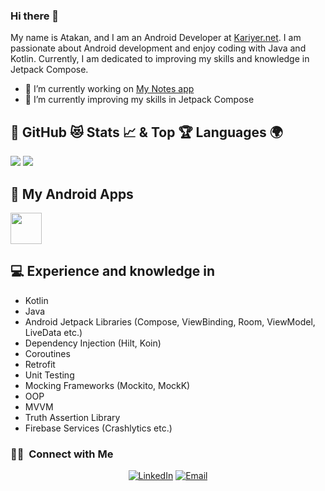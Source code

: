 ### Hi there 👋

<!--
**atimadanoglu/atimadanoglu** is a ✨ _special_ ✨ repository because its `README.md` (this file) appears on your GitHub profile.

Here are some ideas to get you started:

- 🔭 I’m currently working on ...
- 🌱 I’m currently learning ...
- 👯 I’m looking to collaborate on ...
- 🤔 I’m looking for help with ...
- 💬 Ask me about ...
- 📫 How to reach me: ...
- 😄 Pronouns: ...
- ⚡ Fun fact: ...
-->

My name is Atakan, and I am an Android Developer at <a href="https://kariyer.net">Kariyer.net</a>. I am passionate about Android development and enjoy coding with Java and Kotlin. Currently, I am dedicated to improving my skills and knowledge in Jetpack Compose.

- 🔭 I’m currently working on <a href="https://github.com/atimadanoglu/NotesApplication">My Notes app</a>
- 🌱 I’m currently improving my skills in Jetpack Compose

## 📌 GitHub 😻 Stats 📈 & Top 🏆 Languages 🌍

<p float="center">
  <img  src="https://github-readme-stats.vercel.app/api?username=atimadanoglu&show_icons=true&theme=dark&count_private=true&hide=contribs,issue" /> <img  src="https://github-readme-stats.vercel.app/api/top-langs/?username=atimadanoglu&layout=compact&theme=dark" />
</p>

## 📱 My Android Apps
<code><a href="https://play.google.com/store/apps/developer?id=Atakan+M." target="_blank"><img height="50" src="https://www.vectorlogo.zone/logos/google_play/google_play-tile.svg"></a></code>

## 💻 Experience and knowledge in 
* Kotlin
* Java
* Android Jetpack Libraries (Compose, ViewBinding, Room, ViewModel, LiveData etc.)
* Dependency Injection (Hilt, Koin)
* Coroutines
* Retrofit
* Unit Testing
* Mocking Frameworks (Mockito, MockK)
* OOP
* MVVM
* Truth Assertion Library
* Firebase Services (Crashlytics etc.)

<h3> 🤝🏻 &nbsp;Connect with Me </h3>

<p align="center">
<a href="https://www.linkedin.com/in/atakan-madanoglu/"><img alt="LinkedIn" src="https://img.shields.io/badge/LinkedIn-Atakan%20Madanoğlu-blue?style=flat-square&logo=linkedin"></a>
<a href="mailto:atakann.madanoglu@gmail.com"><img alt="Email" src="https://img.shields.io/badge/Email-atakann.madanoglu@gmail.com-blue?style=flat-square&logo=microsoft-outlook"></a>
</p>
